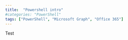 ```yaml
---
title:  "Powershell intro"
#categories: "PowerShell"
tags: ["PowerShell", "Microsoft Graph", "Office 365"]
---
```


Test
